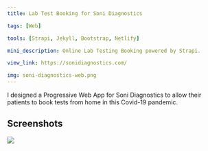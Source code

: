 ```yaml
---
title: Lab Test Booking for Soni Diagnostics

tags: [Web]

tools: [Strapi, Jekyll, Bootstrap, Netlify]

mini_description: Online Lab Testing Booking powered by Strapi.

view_link: https://sonidiagnostics.com/

img: soni-diagnostics-web.png
---
```


I designed a Progressive Web App for Soni Diagnostics to allow their patients to book tests from home in this Covid-19 pandemic.

## Screenshots

![](//images/projects/soni-diagnostics-web-preview.png)
